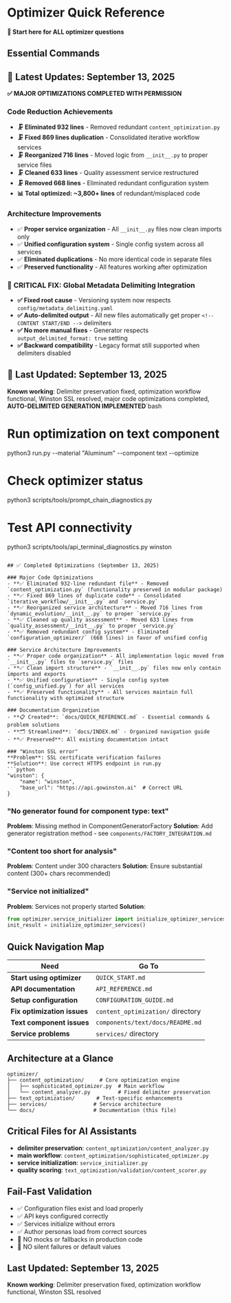 # Optimizer Quick Reference

**🎯 Start here for ALL optimizer questions**

## Essential Commands
## 📅 Latest Updates: September 13, 2025
**✅ MAJOR OPTIMIZATIONS COMPLETED WITH PERMISSION**

### Code Reduction Achievements
- **🗜️ Eliminated 932 lines** - Removed redundant `content_optimization.py` 
- **🗜️ Fixed 869 lines duplication** - Consolidated iterative workflow services
- **🗜️ Reorganized 716 lines** - Moved logic from `__init__.py` to proper service files
- **🗜️ Cleaned 633 lines** - Quality assessment service restructured  
- **🗜️ Removed 668 lines** - Eliminated redundant configuration system
- **📊 Total optimized: ~3,800+ lines** of redundant/misplaced code

### Architecture Improvements
- ✅ **Proper service organization** - All `__init__.py` files now clean imports only
- ✅ **Unified configuration system** - Single config system across all services  
- ✅ **Eliminated duplications** - No more identical code in separate files
- ✅ **Preserved functionality** - All features working after optimization

### 🎯 **CRITICAL FIX: Global Metadata Delimiting Integration**
- **✅ Fixed root cause** - Versioning system now respects `config/metadata_delimiting.yaml`
- **✅ Auto-delimited output** - All new files automatically get proper `<!-- CONTENT START/END -->` delimiters
- **✅ No more manual fixes** - Generator respects `output_delimited_format: true` setting
- **✅ Backward compatibility** - Legacy format still supported when delimiters disabled

## 📅 Last Updated: September 13, 2025
**Known working**: Delimiter preservation fixed, optimization workflow functional, Winston SSL resolved, major code optimizations completed, **AUTO-DELIMITED GENERATION IMPLEMENTED**`bash
# Run optimization on text component
python3 run.py --material "Aluminum" --component text --optimize

# Check optimizer status  
python3 scripts/tools/prompt_chain_diagnostics.py

# Test API connectivity
python3 scripts/tools/api_terminal_diagnostics.py winston
```

## ✅ Completed Optimizations (September 13, 2025)

### Major Code Optimizations 
- **✅ Eliminated 932-line redundant file** - Removed `content_optimization.py` (functionality preserved in modular package)
- **✅ Fixed 869 lines of duplicate code** - Consolidated `iterative_workflow/__init__.py` and `service.py`
- **✅ Reorganized service architecture** - Moved 716 lines from `dynamic_evolution/__init__.py` to proper `service.py`
- **✅ Cleaned up quality assessment** - Moved 633 lines from `quality_assessment/__init__.py` to proper `service.py`
- **✅ Removed redundant config system** - Eliminated `configuration_optimizer/` (668 lines) in favor of unified config

### Service Architecture Improvements
- **✅ Proper code organization** - All implementation logic moved from `__init__.py` files to `service.py` files
- **✅ Clean import structure** - `__init__.py` files now only contain imports and exports
- **✅ Unified configuration** - Single config system (`config_unified.py`) for all services
- **✅ Preserved functionality** - All services maintain full functionality with optimized structure

### Documentation Organization
- **📋 Created**: `docs/QUICK_REFERENCE.md` - Essential commands & problem solutions
- **🗂️ Streamlined**: `docs/INDEX.md` - Organized navigation guide  
- **✅ Preserved**: All existing documentation intact

### "Winston SSL error"  
**Problem**: SSL certificate verification failures
**Solution**: Use correct HTTPS endpoint in run.py
```python
"winston": {
    "name": "winston", 
    "base_url": "https://api.gowinston.ai"  # Correct URL
}
```

### "No generator found for component type: text"
**Problem**: Missing method in ComponentGeneratorFactory
**Solution**: Add generator registration method - see `components/FACTORY_INTEGRATION.md`

### "Content too short for analysis"
**Problem**: Content under 300 characters
**Solution**: Ensure substantial content (300+ chars recommended)

### "Service not initialized"
**Problem**: Services not properly started
**Solution**: 
```python
from optimizer.service_initializer import initialize_optimizer_services
init_result = initialize_optimizer_services()
```

## Quick Navigation Map

| **Need** | **Go To** |
|----------|-----------|
| **Start using optimizer** | `QUICK_START.md` |
| **API documentation** | `API_REFERENCE.md` |
| **Setup configuration** | `CONFIGURATION_GUIDE.md` |
| **Fix optimization issues** | `content_optimization/` directory |
| **Text component issues** | `components/text/docs/README.md` |
| **Service problems** | `services/` directory |

## Architecture at a Glance
```
optimizer/
├── content_optimization/     # Core optimization engine
│   ├── sophisticated_optimizer.py  # Main workflow
│   └── content_analyzer.py         # Fixed delimiter preservation  
├── text_optimization/       # Text-specific enhancements
├── services/               # Service architecture
└── docs/                   # Documentation (this file)
```

## Critical Files for AI Assistants
- **delimiter preservation**: `content_optimization/content_analyzer.py`
- **main workflow**: `content_optimization/sophisticated_optimizer.py`  
- **service initialization**: `service_initializer.py`
- **quality scoring**: `text_optimization/validation/content_scorer.py`

## Fail-Fast Validation
- ✅ Configuration files exist and load properly
- ✅ API keys configured correctly
- ✅ Services initialize without errors
- ✅ Author personas load from correct sources
- 🚫 NO mocks or fallbacks in production code
- 🚫 NO silent failures or default values

## Last Updated: September 13, 2025
**Known working**: Delimiter preservation fixed, optimization workflow functional, Winston SSL resolved
